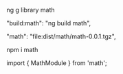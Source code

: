 ng g library math

"build:math": "ng build math",

"math": "file:dist/math/math-0.0.1.tgz",

npm i math

import { MathModule } from 'math';
